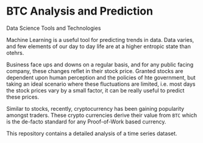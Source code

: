 # BTC Analysis and Prediction
Data Science Tools and Technologies

Machine Learning is a useful tool for predicting trends in data. 
Data varies, and few elements of our day to day life are at a higher entropic state than otehrs.

Business face ups and downs on a regular basis, and for any public facing company, these changes reflet in their stock price. 
Granted stocks are dependent upon human perception and the policies of hte government, but taking an ideal scenario where these fluctuations are limited, i.e. most days the stock prices vary by a small factor, it can be really useful to predict these prices. 

Similar to stocks, recently, cryptocurrency has been gaining popularity amongst traders. These crypto currencies derive their value from `BTC` which is the de-facto standard for any Proof-of-Work based currency. 

This repository contains a detailed analysis of a time series dataset. 
